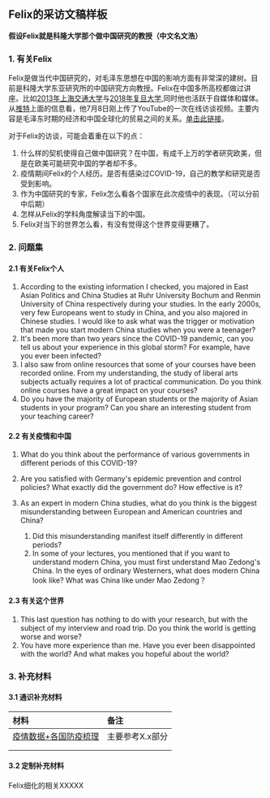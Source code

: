 ## Felix的采访文稿样板

**假设Felix就是科隆大学那个做中国研究的教授（中文名文浩）**

### 1. 有关Felix

Felix是做当代中国研究的，对毛泽东思想在中国的影响方面有非常深的建树。目前是科隆大学东亚研究所的中国研究方向教授。Felix在中国多所高校都做过讲座。比如[2013年上海交通大学](https://history.sjtu.edu.cn/Web/Show/61)与[2018年复旦大学](https://icscc.fudan.edu.cn/e3/bc/c31627a385980/page.htm),同时他也活跃于自媒体和媒体。从[推特](https://twitter.com/felixwemheuer?lang=en)上面的信息看，他7月8日刚上传了YouTube的一次在线访谈视频。主要内容是毛泽东时期的经济和中国全球化的贸易之间的关系。[单击此链接](https://www.youtube.com/watch?v=iGqQWw_Ki80&ab_channel=FelixWemheuerStudyingMaoistChina)。 

对于Felix的访谈，可能会着重在以下的点：

1. 什么样的契机使得自己做中国研究？在中国，有成千上万的学者研究欧美，但是在欧美可能研究中国的学者却不多。
2. 疫情期间Felix的个人经历。是否有感染过COVID-19，自己的教学和研究是否受到影响。
3. 作为中国研究的专家，Felix怎么看各个国家在此次疫情中的表现。（可以分前中后期）
4. 怎样从Felix的学科角度解读当下的中国。
5. Felix对当下的世界怎么看，有没有觉得这个世界变得更糟了。

### 2. 问题集

#### 2.1 有关Felix个人

1. According to the existing information I checked, you majored in East Asian Politics and China Studies at Ruhr University Bochum and Renmin University of China respectively during your studies. In the early 2000s, very few Europeans went to study in China, and you also majored in Chinese studies. I would like to ask what was the trigger or motivation that made you start modern China studies when you were a teenager? 
1. It's been more than two years since the COVID-19 pandemic, can you tell us about your experience in this global storm? For example, have you ever been infected?
1. I also saw from online resources that some of your courses have been recorded online. From my understanding, the study of liberal arts subjects actually requires a lot of practical communication. Do you think online courses have a great impact on your courses?
1. Do you have the majority of European students or the majority of Asian students in your program? Can you share an interesting student from your teaching career?

#### 2.2 有关疫情和中国

1. What do you think about the performance of various governments in different periods of this COVID-19?

2. Are you satisfied with Germany's epidemic prevention and control policies? What exactly did the government do? How effective is it?

3. As an expert in modern China studies, what do you think is the biggest misunderstanding between European and American countries and China?

   1. Did this misunderstanding manifest itself differently in different periods?
   2. In some of your lectures, you mentioned that if you want to understand modern China, you must first understand Mao Zedong's China. In the eyes of ordinary Westerners, what does modern China look like? What was China like under Mao Zedong？

#### 2.3 有关这个世界

1. This last question has nothing to do with your research, but with the subject of my interview and road trip. Do you think the world is getting worse and worse?
2. You have more experience than me. Have you ever been disappointed with the world? And what makes you hopeful about the world?

   

### 3. 补充材料

#### 3.1 通识补充材料

| 材料                                                         | 备注            |
| :----------------------------------------------------------- | :-------------- |
| [疫情数据+各国防疫梳理](../Materials/疫情数据与防疫政策总结.md) | 主要参考X.x部分 |
|                                                              |                 |
|                                                              |                 |

#### 3.2 定制补充材料

Felix细化的相关XXXXX



